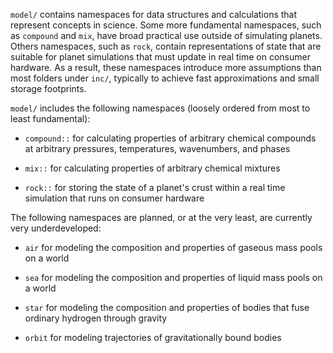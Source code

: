 `model/` contains namespaces for data structures and calculations that represent concepts in science. Some more fundamental namespaces, such as `compound` and `mix`, have broad practical use outside of simulating planets. Others namespaces, such as `rock`, contain representations of state that are suitable for planet simulations that must update in real time on consumer hardware. As a result, these namespaces introduce more assumptions than most folders under `inc/`, typically to achieve fast approximations and small storage footprints. 

`model/` includes the following namespaces (loosely ordered from most to least fundamental):

* `compound::` for calculating properties of arbitrary chemical compounds at arbitrary pressures, temperatures, wavenumbers, and phases

* `mix::` for calculating properties of arbitrary chemical mixtures

* `rock::` for storing the state of a planet's crust within a real time simulation that runs on consumer hardware

The following namespaces are planned, or at the very least, are currently very underdeveloped:

* `air` for modeling the composition and properties of gaseous mass pools on a world

* `sea` for modeling the composition and properties of liquid mass pools on a world

* `star` for modeling the composition and properties of bodies that fuse ordinary hydrogen through gravity

* `orbit` for modeling trajectories of gravitationally bound bodies
